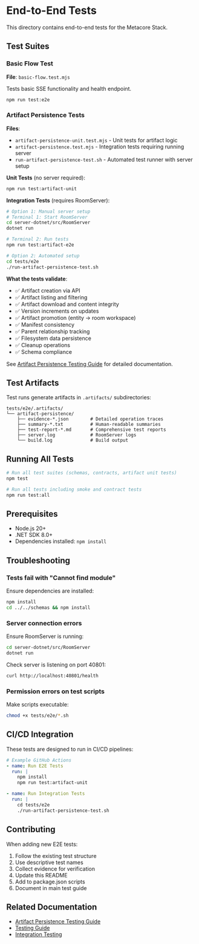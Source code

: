 # End-to-End Tests

This directory contains end-to-end tests for the Metacore Stack.

## Test Suites

### Basic Flow Test

**File**: `basic-flow.test.mjs`

Tests basic SSE functionality and health endpoint.

```bash
npm run test:e2e
```

### Artifact Persistence Tests

**Files**:

- `artifact-persistence-unit.test.mjs` - Unit tests for artifact logic
- `artifact-persistence.test.mjs` - Integration tests requiring running server
- `run-artifact-persistence-test.sh` - Automated test runner with server setup

**Unit Tests** (no server required):

```bash
npm run test:artifact-unit
```

**Integration Tests** (requires RoomServer):

```bash
# Option 1: Manual server setup
# Terminal 1: Start RoomServer
cd server-dotnet/src/RoomServer
dotnet run

# Terminal 2: Run tests
npm run test:artifact-e2e

# Option 2: Automated setup
cd tests/e2e
./run-artifact-persistence-test.sh
```

**What the tests validate**:

- ✅ Artifact creation via API
- ✅ Artifact listing and filtering
- ✅ Artifact download and content integrity
- ✅ Version increments on updates
- ✅ Artifact promotion (entity → room workspace)
- ✅ Manifest consistency
- ✅ Parent relationship tracking
- ✅ Filesystem data persistence
- ✅ Cleanup operations
- ✅ Schema compliance

See [Artifact Persistence Testing Guide](../../docs/ARTIFACT_PERSISTENCE_TESTING.md) for detailed documentation.

## Test Artifacts

Test runs generate artifacts in `.artifacts/` subdirectories:

```
tests/e2e/.artifacts/
└── artifact-persistence/
    ├── evidence-*.json        # Detailed operation traces
    ├── summary-*.txt          # Human-readable summaries
    ├── test-report-*.md       # Comprehensive test reports
    ├── server.log             # RoomServer logs
    └── build.log              # Build output
```

## Running All Tests

```bash
# Run all test suites (schemas, contracts, artifact unit tests)
npm test

# Run all tests including smoke and contract tests
npm run test:all
```

## Prerequisites

- Node.js 20+
- .NET SDK 8.0+
- Dependencies installed: `npm install`

## Troubleshooting

### Tests fail with "Cannot find module"

Ensure dependencies are installed:

```bash
npm install
cd ../../schemas && npm install
```

### Server connection errors

Ensure RoomServer is running:

```bash
cd server-dotnet/src/RoomServer
dotnet run
```

Check server is listening on port 40801:

```bash
curl http://localhost:40801/health
```

### Permission errors on test scripts

Make scripts executable:

```bash
chmod +x tests/e2e/*.sh
```

## CI/CD Integration

These tests are designed to run in CI/CD pipelines:

```yaml
# Example GitHub Actions
- name: Run E2E Tests
  run: |
    npm install
    npm run test:artifact-unit

- name: Run Integration Tests
  run: |
    cd tests/e2e
    ./run-artifact-persistence-test.sh
```

## Contributing

When adding new E2E tests:

1. Follow the existing test structure
2. Use descriptive test names
3. Collect evidence for verification
4. Update this README
5. Add to package.json scripts
6. Document in main test guide

## Related Documentation

- [Artifact Persistence Testing Guide](../../docs/ARTIFACT_PERSISTENCE_TESTING.md)
- [Testing Guide](../../docs/TESTING.md)
- [Integration Testing](../../server-dotnet/operator/docs/ENHANCED_INTEGRATION_TESTING.md)
